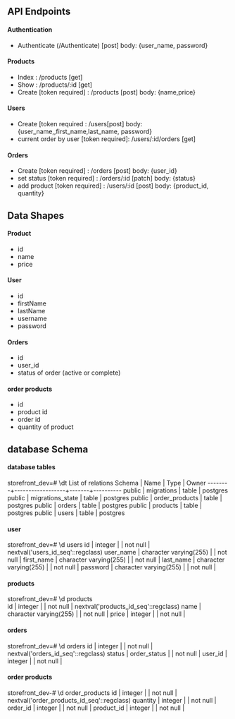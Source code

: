 ## API Endpoints

#### Authentication

- Authenticate (/Authenticate) [post]
  body: {user_name, password}

#### Products

- Index : /products [get]
- Show : /products/:id [get]
- Create [token required] : /products [post]
  body: {name,price}

#### Users

- Create [token required : /users[post]
  body: {user_name,,first_name,last_name, password}
- current order by user [token required]: /users/:id/orders [get]

#### Orders

- Create [token required] : /orders [post]
  body: {user_id}
- set status [token required] : /orders/:id [patch]
  body: {status}
- add product [token required] : /users/:id [post]
  body: {product_id, quantity}

## Data Shapes

#### Product

- id
- name
- price

#### User

- id
- firstName
- lastName
- username
- password

#### Orders

- id
- user_id
- status of order (active or complete)

#### order products

- id
- product id
- order id
- quantity of product

## database Schema

#### database tables

storefront_dev=# \dt
List of relations
Schema | Name | Type | Owner
--------+------------------+-------+----------
public | migrations | table | postgres
public | migrations_state | table | postgres
public | order_products | table | postgres
public | orders | table | postgres
public | products | table | postgres
public | users | table | postgres

#### user

storefront_dev=# \d users
id | integer | | not null | nextval('users_id_seq'::regclass)
user_name | character varying(255) | | not null |
first_name | character varying(255) | | not null |
last_name | character varying(255) | | not null |
password | character varying(255) | | not null |

#### products

storefront_dev=# \d products  
 id | integer | | not null | nextval('products_id_seq'::regclass)
name | character varying(255) | | not null |
price | integer | | not null |

#### orders

storefront_dev=# \d orders
id | integer | | not null | nextval('orders_id_seq'::regclass)
status | order_status | | not null |
user_id | integer | | not null |

#### order products

storefront_dev-# \d order_products
id | integer | | not null | nextval('order_products_id_seq'::regclass)
quantity | integer | | not null |
order_id | integer | | not null |
product_id | integer | | not null |
